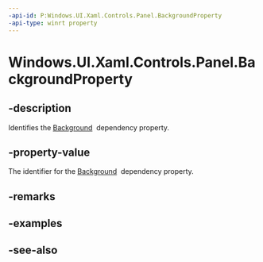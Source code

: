 ```yaml
---
-api-id: P:Windows.UI.Xaml.Controls.Panel.BackgroundProperty
-api-type: winrt property
---
```


<!-- Property syntax
public Windows.UI.Xaml.DependencyProperty BackgroundProperty { get; }
-->

# Windows.UI.Xaml.Controls.Panel.BackgroundProperty

## -description
Identifies the [Background](panel_background.md)  dependency property.



## -property-value
The identifier for the [Background](panel_background.md)  dependency property.

## -remarks

## -examples

## -see-also

